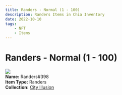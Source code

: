 ```yaml
---
title: Randers - Normal (1 - 100)
description: Randers Items in Chia Inventory
date: 2022-10-10
tags:
    - NFT
    - Items
---
```


# Randers - Normal (1 - 100)
<div class="item_thumbnail">
<img loading="lazy" src="https://zu6ixwv7kb5u2nemzek3hbjrtfwylj4rztncogka3rfl22hzcy.arweave.net/zTyL2r9Qe000jMkVs4UxmW2Fp5-HM2icZQNxKvWj5Fk"><br/>
<div><strong>Name:</strong> Randers#398</div>
<div><strong>Item Type:</strong> Randers</div>
<div><strong>Collection:</strong> <a href="https://www.spacescan.io/xch/nft/collection/col1lend2dcn558km4wcwta4xnkfv3xpcmlp9kyt0m909emvfxechlyqdl5ndg">City Illusion</a></div>
</div>

